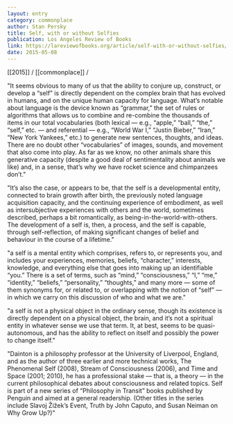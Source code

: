 ```yaml
---
layout: entry
category: commonplace
author: Stan Persky
title: Self, with or without Selfies
publication: Los Angeles Review of Books
link: https://lareviewofbooks.org/article/self-with-or-without-selfies/
date: 2015-05-08
---
```


[[2015]] / [[commonplace]] / 

"It seems obvious to many of us that the ability to conjure up, construct, or develop a “self” is directly dependent on the complex brain that has evolved in humans, and on the unique human capacity for language. What’s notable about language is the device known as “grammar,” the set of rules or algorithms that allows us to combine and re-combine the thousands of items in our total vocabularies (both lexical — e.g., “apple,” “ball,” “the,” “self,” etc. — and referential — e.g., “World War I,” “Justin Bieber,” “Iran,” “New York Yankees,” etc.) to generate new sentences, thoughts, and ideas. There are no doubt other “vocabularies” of images, sounds, and movement that also come into play. As far as we know, no other animals share this generative capacity (despite a good deal of sentimentality about animals we like) and, in a sense, that’s why we have rocket science and chimpanzees don’t."
 
"It’s also the case, or appears to be, that the self is a developmental entity, connected to brain growth after birth, the previously noted language acquisition capacity, and the continuing experience of embodiment, as well as intersubjective experiences with others and the world, sometimes described, perhaps a bit romantically, as being-in-the-world-with-others. The development of a self is, then, a process, and the self is capable, through self-reflection, of making significant changes of belief and behaviour in the course of a lifetime."

"a self is a mental entity which comprises, refers to, or represents you, and includes your experiences, memories, beliefs, “character,” interests, knowledge, and everything else that goes into making up an identifiable “you.” There is a set of terms, such as “mind,” “consciousness,” “I,” “me,” “identity,” “beliefs,” “personality,” “thoughts,” and many more — some of them synonyms for, or related to, or overlapping with the notion of “self” — in which we carry on this discussion of who and what we are."

"a self is not a physical object in the ordinary sense, though its existence is directly dependent on a physical object, the brain, and it’s not a spiritual entity in whatever sense we use that term. It, at best, seems to be quasi-autonomous, and has the ability to reflect on itself and possibly the power to change itself."

"Dainton is a philosophy professor at the University of Liverpool, England, and as the author of three earlier and more technical works, The Phenomenal Self (2008), Stream of Consciousness (2006), and Time and Space (2001; 2010), he has a professional stake — that is, a theory — in the current philosophical debates about consciousness and related topics. Self is part of a new series of “Philosophy in Transit” books published by Penguin and aimed at a general readership. (Other titles in the series include Slavoj Žižek’s Event, Truth by John Caputo, and Susan Neiman on Why Grow Up?)"